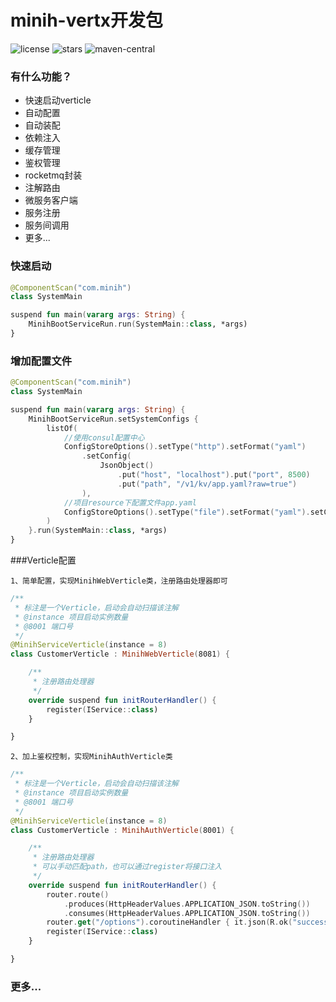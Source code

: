 # minih-vertx开发包

![license](https://img.shields.io/badge/license-Apache--2.0-green)
![stars](https://img.shields.io/github/stars/minih-git/minih-vertx)
![maven-central](https://img.shields.io/github/v/release/minih-git/minih-vertx)

### 有什么功能？

* 快速启动verticle
* 自动配置
* 自动装配
* 依赖注入
* 缓存管理
* 鉴权管理
* rocketmq封装
* 注解路由
* 微服务客户端
* 服务注册
* 服务间调用
* 更多...

### 快速启动

```kotlin
@ComponentScan("com.minih")
class SystemMain

suspend fun main(vararg args: String) {
    MinihBootServiceRun.run(SystemMain::class, *args)
}
```

### 增加配置文件

```kotlin
@ComponentScan("com.minih")
class SystemMain

suspend fun main(vararg args: String) {
    MinihBootServiceRun.setSystemConfigs {
        listOf(
            //使用consul配置中心
            ConfigStoreOptions().setType("http").setFormat("yaml")
                .setConfig(
                    JsonObject()
                        .put("host", "localhost").put("port", 8500)
                        .put("path", "/v1/kv/app.yaml?raw=true")
                ),
            //项目resource下配置文件app.yaml
            ConfigStoreOptions().setType("file").setFormat("yaml").setConfig(JsonObject().put("path", "app.yaml"))
        )
    }.run(SystemMain::class, *args)
}
```

###Verticle配置

`1、简单配置，实现MinihWebVerticle类，注册路由处理器即可`

```kotlin
/**
 * 标注是一个Verticle，启动会自动扫描该注解
 * @instance 项目启动实例数量
 * @8001 端口号
 */
@MinihServiceVerticle(instance = 8)
class CustomerVerticle : MinihWebVerticle(8081) {

    /**
     * 注册路由处理器
     */
    override suspend fun initRouterHandler() {
        register(IService::class)
    }

}
```

`2、加上鉴权控制，实现MinihAuthVerticle类`

```kotlin
/**
 * 标注是一个Verticle，启动会自动扫描该注解
 * @instance 项目启动实例数量
 * @8001 端口号
 */
@MinihServiceVerticle(instance = 8)
class CustomerVerticle : MinihAuthVerticle(8001) {

    /**
     * 注册路由处理器
     * 可以手动匹配path，也可以通过register将接口注入
     */
    override suspend fun initRouterHandler() {
        router.route()
            .produces(HttpHeaderValues.APPLICATION_JSON.toString())
            .consumes(HttpHeaderValues.APPLICATION_JSON.toString())
        router.get("/options").coroutineHandler { it.json(R.ok("success")) }
        register(IService::class)
    }

}
```

### 更多...